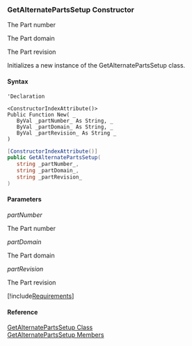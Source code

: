﻿### GetAlternatePartsSetup Constructor

The Part number

The Part domain

The Part revision

Initializes a new instance of the GetAlternatePartsSetup class.

#### Syntax

```vbnet
'Declaration

<ConstructorIndexAttribute()>
Public Function New( _
   ByVal _partNumber_ As String, _
   ByVal _partDomain_ As String, _
   ByVal _partRevision_ As String _
)
```

```csharp
[ConstructorIndexAttribute()]
public GetAlternatePartsSetup( 
   string _partNumber_,
   string _partDomain_,
   string _partRevision_
)
```

#### Parameters

_partNumber_

The Part number

_partDomain_

The Part domain

_partRevision_

The Part revision

[!include[Requirements](../partials/requirements.md)]

#### Reference

[GetAlternatePartsSetup Class](FChoice.Toolkits.Clarify~FChoice.Toolkits.Clarify.Logistics.GetAlternatePartsSetup.md)  
[GetAlternatePartsSetup Members](FChoice.Toolkits.Clarify~FChoice.Toolkits.Clarify.Logistics.GetAlternatePartsSetup_members.md)